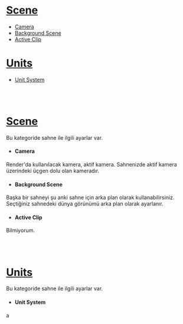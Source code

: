 # [Scene](#scene-1)
* [Camera](#camera)
* [Background Scene](#background-scene)
* [Active Clip](#active-clip)

# [Units](#units-1)
* [Unit System](#unit-system)


<br>
<br>


# [Scene](https://docs.blender.org/manual/en/3.6/scene_layout/scene/properties.html#scene)
Bu kategoride sahne ile ilgili ayarlar var.


* #### Camera
Render'da kullanılacak kamera, aktif kamera. Sahnenizde aktif kamera üzerindeki üçgen dolu olan kameradır.

* #### Background Scene
Başka bir sahneyi şu anki sahne için arka plan olarak kullanabilirsiniz. Seçtiğiniz sahnedeki dünya görünümü arka plan olarak ayarlanır.

* #### Active Clip
Bilmiyorum.


<br>
<br>


# [Units](https://docs.blender.org/manual/en/3.6/scene_layout/scene/properties.html#units)
Bu kategoride sahne ile ilgili ayarlar var.


* #### Unit System
a
